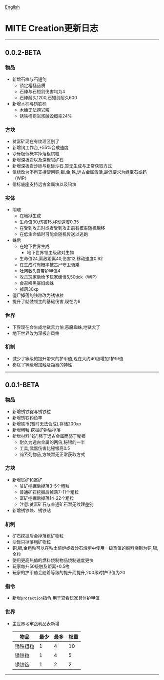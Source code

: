 [English](https://github.com/ysesiq/MITE-Creation/blob/master/ChangeLogEN.md)
# MITE Creation更新日志

---

## 0.0.2-BETA
### 物品
* 新增石棒与石短剑
  * 锁定粗糙品质
  * 石棒与石短剑伤害均为4
  * 石棒耐久1200,石短剑耐久600
* 新增木桶与锈铁桶
  * 木桶无法捞岩浆
  * 锈铁桶捞岩浆融毁概率24%
### 方块
* 贫富矿现在有纹理区别了
* 新增钨工作台,+55%合成速度
* 沙砾极低概率掉落粗钨粒
* 新增深板岩以及深板岩矿石
* 新增深板岩沙砾与粗砾沙石,暂无生成与正常获取方式
* 信标改为不再支持使用铜,银,金,铁,远古金属激活,最低要求为绿宝石或钨（WIP）
* 信标底座支持远古金属块以及钨块
### 实体
* 阴魂
  * 在地狱生成
  * 生命值30,伤害15,移动速度0.35
  * 在受到攻击时或者受到攻击前有概率随机瞬移
  * 在低生命值时可能会随机传送以逃跑
* 蛛后
  * 在地下世界生成
    + 地下世界领主级敌对生物 
  * 生命值24,索敌距离40,伤害12,移动速度0.92
  * 在生成时有概率被古尸守卫骑乘
  * 吐网数6,自带护甲值4
  * 攻击玩家后给予玩家缓慢5,50tick（WIP）
  * 会召唤黑寡妇蜘蛛
  * 掉落30xp
* 僵尸掉落的铁粒改为锈铁粒
* 提升了骷髅领主的基础伤害,现在为6
### 世界
* 下界现在会生成地狱苦力怕,恶魔蜘蛛,地狱犬了
* 地下世界改为深板岩风格
### 机制
* 减少了等级的提升带来的护甲值,现在大约40级增加1护甲值
* 移除了等级增加触及距离的特性

---

## 0.0.1-BETA

### 物品
* 新增锈铁锭与锈铁粒
* 新增锈铁钓鱼竿
* 新增铁币(暂时无法合成),存储200xp
* 新增粗粒,挖掘矿物后掉落
* 新增材料"钨",强于远古金属而弱于秘银
  * 耐久为远古金属的两倍,秘银的一半
  * 工具,武器伤害比秘银高0.5
  * 钨系列物品,方块暂无正常获取方式

### 方块
* 新增贫矿和富矿
  * 贫矿挖掘后掉落3-5个粗粒
  * 普通矿石挖掘后掉落7-11个粗粒
  * 富矿挖掘后掉落14-22个粗粒
  * 注意:贫富矿石与普通矿石暂无纹理差别
* 新增锈铁块、锈铁砧

### 机制
* 矿石挖掘后会掉落粗矿物粒
* 沙砾只掉落粗矿物粒
* 铜,银,金粗粒可以在粘土熔炉或者沙石熔炉中使用一级热值的燃料烧制为铜,银,金粒
* 使用更高热值的燃料烧制物品烧制速度更快
* 玩家每升50级触及距离+0.5格
* 玩家的护甲值会随着等级的提升而提升,200级时护甲值为20

### 指令
* 新增`protection`指令,用于查看玩家具体护甲值

### 世界
* 主世界地牢战利品表新增

  | 物品   | 最少  | 最多  | 权重  |
  |-----|-----|-----| ---- |
  | 锈铁粗粒 | 1   | 4   | 10  |
  | 锈铁粒  | 1   | 4   | 5   |
  | 锈铁锭    | 1   | 2   | 2   |

---